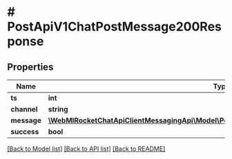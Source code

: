 # # PostApiV1ChatPostMessage200Response

## Properties

Name | Type | Description | Notes
------------ | ------------- | ------------- | -------------
**ts** | **int** |  | [optional]
**channel** | **string** |  | [optional]
**message** | [**\WebMIRocketChatApiClientMessagingApi\Model\PostApiV1ChatPostMessage200ResponseMessage**](PostApiV1ChatPostMessage200ResponseMessage.md) |  | [optional]
**success** | **bool** |  | [optional]

[[Back to Model list]](../../README.md#models) [[Back to API list]](../../README.md#endpoints) [[Back to README]](../../README.md)

